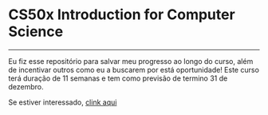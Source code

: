 # CS50x Introduction for Computer Science
 ---
 Eu fiz esse repositório para salvar meu progresso ao longo do curso, além de incentivar outros como eu a buscarem por está oportunidade! Este curso terá duração de 11 semanas e tem como previsão de termino 31 de dezembro.

Se estiver interessado, [clink aqui](https://www.edx.org/cs50)
